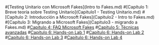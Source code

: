 #[Testing Unitario con Microsoft Fakes](Intro to Fakes.md)
#[Capítulo 1: Breve teoría sobre Testing Unitario](Capitulo1 - Testing Unitario.md)
#[Capítulo 2: Introducción a Microsoft Fakes](Capitulo2 - Intro to Fakes.md)
#[Capítulo 3: Migrando a Microsoft Fakes](Capitulo3 - migrando a Fakes.md)
#[Capítulo 4: FAQ Microsoft Fakes](Capitulo4.md)
#[Capítulo 5: Técnicas avanzadas](Capitulo5.md)
#[Capítulo 6: Hands-on Lab 1](HOL1.md)
#[Capítulo 6: Hands-on Lab 2](HOL2.md)
#[Capítulo 6: Hands-on Lab 3](HOL3.md)
#[Capítulo 6: Hands-on Lab 4](HOL4.md)
